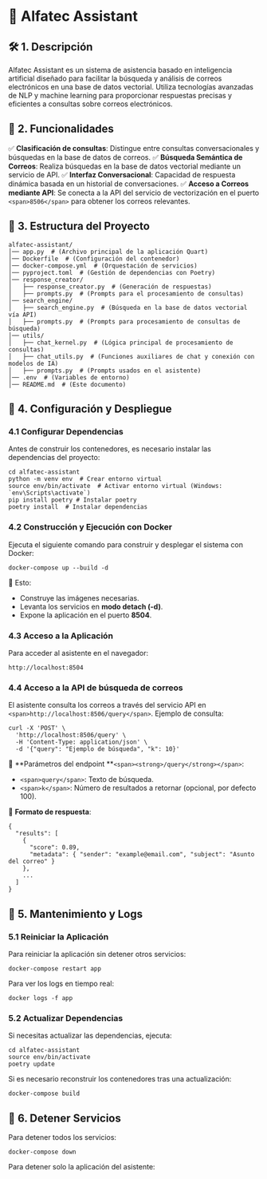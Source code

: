 # 📘 Alfatec Assistant

## 🛠️ 1. Descripción

Alfatec Assistant es un sistema de asistencia basado en inteligencia artificial diseñado para facilitar la búsqueda y análisis de correos electrónicos en una base de datos vectorial. Utiliza tecnologías avanzadas de NLP y machine learning para proporcionar respuestas precisas y eficientes a consultas sobre correos electrónicos.

## 🚀 2. Funcionalidades

✅ **Clasificación de consultas**: Distingue entre consultas conversacionales y búsquedas en la base de datos de correos.
✅ **Búsqueda Semántica de Correos**: Realiza búsquedas en la base de datos vectorial mediante un servicio de API.
✅ **Interfaz Conversacional**: Capacidad de respuesta dinámica basada en un historial de conversaciones.
✅ **Acceso a Correos mediante API**: Se conecta a la API del servicio de vectorización en el puerto `<span>8506</span>` para obtener los correos relevantes.

## 📂 3. Estructura del Proyecto

```
alfatec-assistant/
│── app.py  # (Archivo principal de la aplicación Quart)
│── Dockerfile  # (Configuración del contenedor)
│── docker-compose.yml  # (Orquestación de servicios)
│── pyproject.toml  # (Gestión de dependencias con Poetry)
│── response_creator/
│   ├── response_creator.py  # (Generación de respuestas)
│   ├── prompts.py  # (Prompts para el procesamiento de consultas)
│── search_engine/
│   ├── search_engine.py  # (Búsqueda en la base de datos vectorial vía API)
│   ├── prompts.py  # (Prompts para procesamiento de consultas de búsqueda)
│── utils/
│   ├── chat_kernel.py  # (Lógica principal de procesamiento de consultas)
│   ├── chat_utils.py  # (Funciones auxiliares de chat y conexión con modelos de IA)
│   ├── prompts.py  # (Prompts usados en el asistente)
│── .env  # (Variables de entorno)
│── README.md  # (Este documento)
```

## 🔹 4. Configuración y Despliegue

### 4.1 Configurar Dependencias

Antes de construir los contenedores, es necesario instalar las dependencias del proyecto:

```
cd alfatec-assistant
python -m venv env  # Crear entorno virtual
source env/bin/activate  # Activar entorno virtual (Windows: `env\Scripts\activate`)
pip install poetry # Instalar poetry
poetry install  # Instalar dependencias
```

### 4.2 Construcción y Ejecución con Docker

Ejecuta el siguiente comando para construir y desplegar el sistema con Docker:

```
docker-compose up --build -d
```

📌 Esto:

* Construye las imágenes necesarias.
* Levanta los servicios en **modo detach (-d)**.
* Expone la aplicación en el puerto **8504**.

### 4.3 Acceso a la Aplicación

Para acceder al asistente en el navegador:

```
http://localhost:8504
```

### 4.4 Acceso a la API de búsqueda de correos

El asistente consulta los correos a través del servicio API en `<span>http://localhost:8506/query</span>`.
Ejemplo de consulta:

```
curl -X 'POST' \
  'http://localhost:8506/query' \
  -H 'Content-Type: application/json' \
  -d '{"query": "Ejemplo de búsqueda", "k": 10}'
```

📌 **Parámetros del endpoint **`<span><strong>/query</strong></span>`:

* `<span>query</span>`: Texto de búsqueda.
* `<span>k</span>`: Número de resultados a retornar (opcional, por defecto 100).

📌 **Formato de respuesta**:

```
{
  "results": [
    {
      "score": 0.89,
      "metadata": { "sender": "example@email.com", "subject": "Asunto del correo" }
    },
    ...
  ]
}
```

## 🔄 5. Mantenimiento y Logs

### 5.1 Reiniciar la Aplicación

Para reiniciar la aplicación sin detener otros servicios:

```
docker-compose restart app
```

Para ver los logs en tiempo real:

```
docker logs -f app
```

### 5.2 Actualizar Dependencias

Si necesitas actualizar las dependencias, ejecuta:

```
cd alfatec-assistant
source env/bin/activate
poetry update
```

Si es necesario reconstruir los contenedores tras una actualización:

```
docker-compose build
```

## 🛑 6. Detener Servicios

Para detener todos los servicios:

```
docker-compose down
```

Para detener solo la aplicación del asistente:
